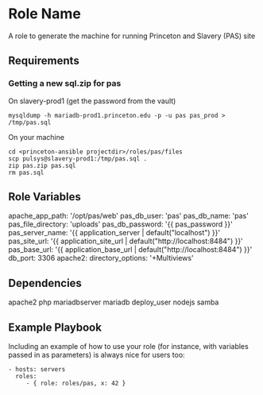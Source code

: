 Role Name
=========

A role to generate the machine for running Princeton and Slavery (PAS) site

Requirements
------------

### Getting a new sql.zip for pas

On slavery-prod1 (get the password from the vault)
```
mysqldump -h mariadb-prod1.princeton.edu -p -u pas pas_prod > /tmp/pas.sql
```

On your machine
```
cd <princeton-ansible projectdir>/roles/pas/files
scp pulsys@slavery-prod1:/tmp/pas.sql .
zip pas.zip pas.sql
rm pas.sql
```


Role Variables
--------------
  apache_app_path: '/opt/pas/web'
  pas_db_user: 'pas'
  pas_db_name: 'pas'
  pas_file_directory: 'uploads'
  pas_db_password: '{{ pas_password }}'
  pas_server_name: '{{ application_server | default("localhost") }}'
  pas_site_url: '{{ application_site_url | default("http://localhost:8484") }}'
  pas_base_url: '{{ application_base_url | default("http://localhost:8484") }}'
  db_port: 3306
  apache2:
     directory_options: '+Multiviews'

Dependencies
------------
  apache2
  php
  mariadbserver
  mariadb
  deploy_user
  nodejs
  samba

Example Playbook
----------------

Including an example of how to use your role (for instance, with variables
passed in as parameters) is always nice for users too:

    - hosts: servers
      roles:
         - { role: roles/pas, x: 42 }
